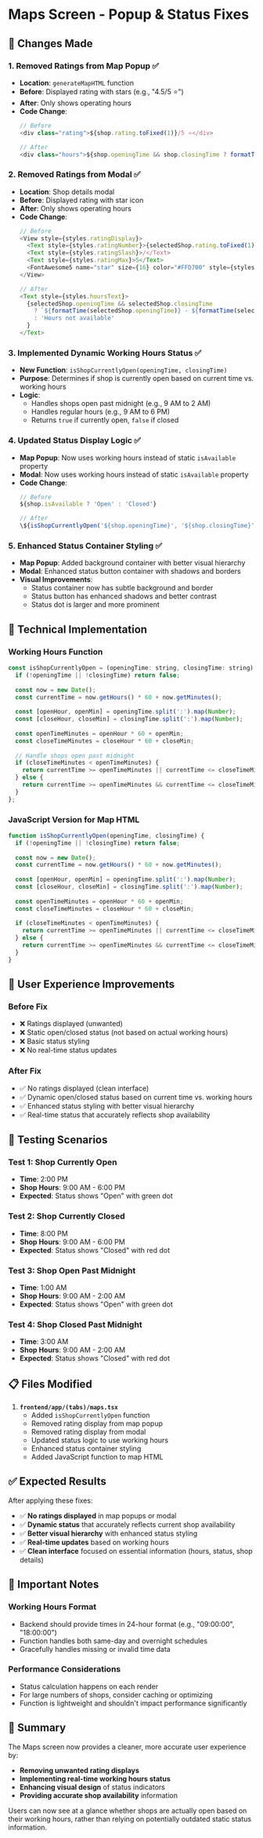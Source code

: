 # Maps Screen - Popup & Status Fixes

## 🎯 **Changes Made**

### 1. **Removed Ratings from Map Popup** ✅
- **Location**: `generateMapHTML` function
- **Before**: Displayed rating with stars (e.g., "4.5/5 ⭐")
- **After**: Only shows operating hours
- **Code Change**:
  ```javascript
  // Before
  <div class="rating">${shop.rating.toFixed(1)}/5 ⭐</div>
  
  // After
  <div class="hours">${shop.openingTime && shop.closingTime ? formatTime(shop.openingTime) + ' - ' + formatTime(shop.closingTime) : 'Hours not available'}</div>
  ```

### 2. **Removed Ratings from Modal** ✅
- **Location**: Shop details modal
- **Before**: Displayed rating with star icon
- **After**: Only shows operating hours
- **Code Change**:
  ```javascript
  // Before
  <View style={styles.ratingDisplay}>
    <Text style={styles.ratingNumber}>{selectedShop.rating.toFixed(1)}</Text>
    <Text style={styles.ratingSlash}>/</Text>
    <Text style={styles.ratingMax}>5</Text>
    <FontAwesome5 name="star" size={16} color="#FFD700" style={styles.ratingStar} />
  </View>
  
  // After
  <Text style={styles.hoursText}>
    {selectedShop.openingTime && selectedShop.closingTime 
      ? `${formatTime(selectedShop.openingTime)} - ${formatTime(selectedShop.closingTime)}`
      : 'Hours not available'
    }
  </Text>
  ```

### 3. **Implemented Dynamic Working Hours Status** ✅
- **New Function**: `isShopCurrentlyOpen(openingTime, closingTime)`
- **Purpose**: Determines if shop is currently open based on current time vs. working hours
- **Logic**: 
  - Handles shops open past midnight (e.g., 9 AM to 2 AM)
  - Handles regular hours (e.g., 9 AM to 6 PM)
  - Returns `true` if currently open, `false` if closed

### 4. **Updated Status Display Logic** ✅
- **Map Popup**: Now uses working hours instead of static `isAvailable` property
- **Modal**: Now uses working hours instead of static `isAvailable` property
- **Code Change**:
  ```javascript
  // Before
  ${shop.isAvailable ? 'Open' : 'Closed'}
  
  // After
  \${isShopCurrentlyOpen('${shop.openingTime}', '${shop.closingTime}') ? 'Open' : 'Closed'}
  ```

### 5. **Enhanced Status Container Styling** ✅
- **Map Popup**: Added background container with better visual hierarchy
- **Modal**: Enhanced status button container with shadows and borders
- **Visual Improvements**:
  - Status container now has subtle background and border
  - Status button has enhanced shadows and better contrast
  - Status dot is larger and more prominent

## 🔧 **Technical Implementation**

### **Working Hours Function**
```javascript
const isShopCurrentlyOpen = (openingTime: string, closingTime: string) => {
  if (!openingTime || !closingTime) return false;
  
  const now = new Date();
  const currentTime = now.getHours() * 60 + now.getMinutes();
  
  const [openHour, openMin] = openingTime.split(':').map(Number);
  const [closeHour, closeMin] = closingTime.split(':').map(Number);
  
  const openTimeMinutes = openHour * 60 + openMin;
  const closeTimeMinutes = closeHour * 60 + closeMin;
  
  // Handle shops open past midnight
  if (closeTimeMinutes < openTimeMinutes) {
    return currentTime >= openTimeMinutes || currentTime <= closeTimeMinutes;
  } else {
    return currentTime >= openTimeMinutes && currentTime <= closeTimeMinutes;
  }
};
```

### **JavaScript Version for Map HTML**
```javascript
function isShopCurrentlyOpen(openingTime, closingTime) {
  if (!openingTime || !closingTime) return false;
  
  const now = new Date();
  const currentTime = now.getHours() * 60 + now.getMinutes();
  
  const [openHour, openMin] = openingTime.split(':').map(Number);
  const [closeHour, closeMin] = closingTime.split(':').map(Number);
  
  const openTimeMinutes = openHour * 60 + openMin;
  const closeTimeMinutes = closeHour * 60 + closeMin;
  
  if (closeTimeMinutes < openTimeMinutes) {
    return currentTime >= openTimeMinutes || currentTime <= closeTimeMinutes;
  } else {
    return currentTime >= openTimeMinutes && currentTime <= closeTimeMinutes;
  }
}
```

## 📱 **User Experience Improvements**

### **Before Fix**
- ❌ Ratings displayed (unwanted)
- ❌ Static open/closed status (not based on actual working hours)
- ❌ Basic status styling
- ❌ No real-time status updates

### **After Fix**
- ✅ No ratings displayed (clean interface)
- ✅ Dynamic open/closed status based on current time vs. working hours
- ✅ Enhanced status styling with better visual hierarchy
- ✅ Real-time status that accurately reflects shop availability

## 🧪 **Testing Scenarios**

### **Test 1: Shop Currently Open**
- **Time**: 2:00 PM
- **Shop Hours**: 9:00 AM - 6:00 PM
- **Expected**: Status shows "Open" with green dot

### **Test 2: Shop Currently Closed**
- **Time**: 8:00 PM
- **Shop Hours**: 9:00 AM - 6:00 PM
- **Expected**: Status shows "Closed" with red dot

### **Test 3: Shop Open Past Midnight**
- **Time**: 1:00 AM
- **Shop Hours**: 9:00 AM - 2:00 AM
- **Expected**: Status shows "Open" with green dot

### **Test 4: Shop Closed Past Midnight**
- **Time**: 3:00 AM
- **Shop Hours**: 9:00 AM - 2:00 AM
- **Expected**: Status shows "Closed" with red dot

## 📋 **Files Modified**

1. **`frontend/app/(tabs)/maps.tsx`**
   - Added `isShopCurrentlyOpen` function
   - Removed rating display from map popup
   - Removed rating display from modal
   - Updated status logic to use working hours
   - Enhanced status container styling
   - Added JavaScript function to map HTML

## ✅ **Expected Results**

After applying these fixes:

- ✅ **No ratings displayed** in map popups or modal
- ✅ **Dynamic status** that accurately reflects current shop availability
- ✅ **Better visual hierarchy** with enhanced status styling
- ✅ **Real-time updates** based on working hours
- ✅ **Clean interface** focused on essential information (hours, status, shop details)

## 🚨 **Important Notes**

### **Working Hours Format**
- Backend should provide times in 24-hour format (e.g., "09:00:00", "18:00:00")
- Function handles both same-day and overnight schedules
- Gracefully handles missing or invalid time data

### **Performance Considerations**
- Status calculation happens on each render
- For large numbers of shops, consider caching or optimizing
- Function is lightweight and shouldn't impact performance significantly

## 🎯 **Summary**

The Maps screen now provides a cleaner, more accurate user experience by:

- **Removing unwanted rating displays**
- **Implementing real-time working hours status**
- **Enhancing visual design** of status indicators
- **Providing accurate shop availability** information

Users can now see at a glance whether shops are actually open based on their working hours, rather than relying on potentially outdated static status information.
